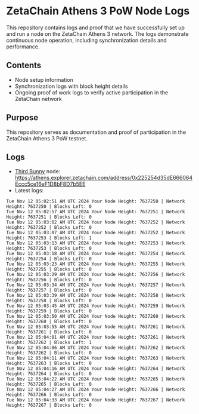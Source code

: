 # ZetaChain Athens 3 PoW Node Logs
This repository contains logs and proof that we have successfully set up and run a node on the ZetaChain Athens 3 network. The logs demonstrate continuous node operation, including synchronization details and performance.

## Contents
- Node setup information
- Synchronization logs with block height details
- Ongoing proof of work logs to verify active participation in the ZetaChain network

## Purpose
This repository serves as documentation and proof of participation in the ZetaChain Athens 3 PoW testnet.

## Logs

- [Third Bunny](https://thirdbunny.xyz/) node: https://athens.explorer.zetachain.com/address/0x225254d35dE666064Eccc5ce16eF1D8bF8D7b5EE
- Latest logs:
```
Tue Nov 12 05:02:51 AM UTC 2024 Your Node Height: 7637250 | Network Height: 7637250 | Blocks Left: 0
Tue Nov 12 05:02:57 AM UTC 2024 Your Node Height: 7637251 | Network Height: 7637251 | Blocks Left: 0
Tue Nov 12 05:03:02 AM UTC 2024 Your Node Height: 7637252 | Network Height: 7637252 | Blocks Left: 0
Tue Nov 12 05:03:07 AM UTC 2024 Your Node Height: 7637252 | Network Height: 7637253 | Blocks Left: 1
Tue Nov 12 05:03:13 AM UTC 2024 Your Node Height: 7637253 | Network Height: 7637253 | Blocks Left: 0
Tue Nov 12 05:03:18 AM UTC 2024 Your Node Height: 7637254 | Network Height: 7637254 | Blocks Left: 0
Tue Nov 12 05:03:23 AM UTC 2024 Your Node Height: 7637255 | Network Height: 7637255 | Blocks Left: 0
Tue Nov 12 05:03:29 AM UTC 2024 Your Node Height: 7637256 | Network Height: 7637256 | Blocks Left: 0
Tue Nov 12 05:03:34 AM UTC 2024 Your Node Height: 7637257 | Network Height: 7637257 | Blocks Left: 0
Tue Nov 12 05:03:39 AM UTC 2024 Your Node Height: 7637258 | Network Height: 7637258 | Blocks Left: 0
Tue Nov 12 05:03:45 AM UTC 2024 Your Node Height: 7637259 | Network Height: 7637259 | Blocks Left: 0
Tue Nov 12 05:03:50 AM UTC 2024 Your Node Height: 7637260 | Network Height: 7637260 | Blocks Left: 0
Tue Nov 12 05:03:55 AM UTC 2024 Your Node Height: 7637261 | Network Height: 7637261 | Blocks Left: 0
Tue Nov 12 05:04:01 AM UTC 2024 Your Node Height: 7637261 | Network Height: 7637262 | Blocks Left: 1
Tue Nov 12 05:04:06 AM UTC 2024 Your Node Height: 7637262 | Network Height: 7637262 | Blocks Left: 0
Tue Nov 12 05:04:11 AM UTC 2024 Your Node Height: 7637263 | Network Height: 7637263 | Blocks Left: 0
Tue Nov 12 05:04:16 AM UTC 2024 Your Node Height: 7637264 | Network Height: 7637264 | Blocks Left: 0
Tue Nov 12 05:04:22 AM UTC 2024 Your Node Height: 7637265 | Network Height: 7637265 | Blocks Left: 0
Tue Nov 12 05:04:27 AM UTC 2024 Your Node Height: 7637266 | Network Height: 7637266 | Blocks Left: 0
Tue Nov 12 05:04:33 AM UTC 2024 Your Node Height: 7637267 | Network Height: 7637267 | Blocks Left: 0
```
